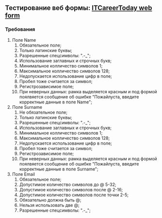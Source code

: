 ## Тестирование веб формы: [ITCareerToday web form](http://itcareer.pythonanywhere.com/)

### Требования 

1. Поле Name 
   1. Обязательное поле;
   2. Только латинские буквы;
   3. Разрешенные спецсимволы: ".-_";
   4. Использование заглавных и строчных букв;
   5. Минимальное колличество символов 1;
   6. Максимальное колличество символов 128;
   7. Недопускается использование цифр в поле;
   8. Пробел тоже считается за символ;
   9. Регистрозависимое поле;
   10. При неверных данных: рамка выделяется красным и под формой поялвяется сообщение об ошибке "Пожайлуста, введите корректные данные в поле Name";
2. Поле Surname
   1. Не обязательное поле;
   2. Только латинские буквы;
   3. Разрешенные спецсимволы: ".-_";
   4. Использование заглавных и строчных букв;
   5. Минимальное колличество символов 1;
   6. Максимальное колличество символов 128;
   7. Недопускается использование цифр в поле;
   8. Пробел тоже считается за символ;
   9. Регистрозависимое поле;
   10. При неверных данных: рамка выделяется красным и под формой поялвяется сообщение об ошибке "Пожайлуста, введите корректные данные в поле Surname";
3. Поле Email
   1. Обязательное поле;
   2. Допустимое количество символов до @ 5-32;
   3. Допустимое количество символов после @ 2-16;
   4. Допустимое количество символов после точки 2-5;
   5. Обязательно должна быть @;
   6. Нельзя использовать две @;
   7. Разрешенные спецсимволы: ".-_";  
